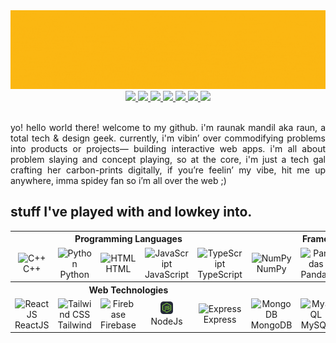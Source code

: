 <img src="https://github.com/raunnieo/raunnieo/blob/main/raunnieo.gif" alt="“hey, its raun here, welcome to my github” " title="“hey, its raun here, welcome to my github” "/>
<div align="justify">
<div align="center">
  <a href="https://www.linkedin.com/in/raunakmandil">
  <img src="https://img.shields.io/badge/Linkedin-%230d1117.svg?style=for-the-badge&logo=Linkedin&logoColor=%231DA1F2">
  </a>
  <a href="https://leetcode.com/u/raunnieo/">
  <img src="https://img.shields.io/badge/LeetCode-%230d1117?style=for-the-badge&logo=LeetCode&logoColor=FFA116">
  </a>
  <a href="https://auth.geeksforgeeks.org/user/raunnieo">
  <img src="https://img.shields.io/badge/GeeksforGeeks-%230d1117?style=for-the-badge&logo=geeksforgeeks&logoColor=298D46">
  </a>
  <a href="https://www.instagram.com/raunnieo">
  <img src="https://img.shields.io/badge/Instagram-%230d1117.svg?style=for-the-badge&logo=Instagram&logoColor=%23E4405F">
  </a>
  <a href="https://www.youtube.com/@raunnieo">
  <img src="https://img.shields.io/badge/YouTube-%230d1117?style=for-the-badge&logo=youtube&logoColor=FF0000">
  </a>
  <a href="mailto:raunak.raagee@gmail.com">
  <img src="https://img.shields.io/badge/Email-%230d1117?style=for-the-badge&logo=gmail&logoColor=D14836">
  </a>
  <a href="https://www.duolingo.com/profile/raunnieo">
  <img src="https://img.shields.io/badge/Duolingo-%230d1117?style=for-the-badge&logo=duolingo&logoColor=58CC02">
  </a>
  </div>
  <br>

  yo! hello world there! welcome to my github. i'm raunak mandil aka raun, a total tech & design geek. currently, i'm vibin’ over commodifying problems into products or projects— building interactive web apps. i'm all about problem slaying and concept playing, so at the core, i'm just a tech gal crafting her carbon-prints digitally, if you’re feelin’ my vibe, hit me up anywhere, imma spidey fan so i’m all over the web ;)  

## stuff I've played with and lowkey into.

<table align = center>
  <!-- Programming Languages -->
  <tr>
    <th colspan="5" align="center">Programming Languages</th>
    <th colspan="5" align="center">Frameworks and Libraries</th>
  </tr>
  <tr>
    <td align="center" width="20">
      <img src="https://techstack-generator.vercel.app/cpp-icon.svg" alt="C++" width="20" height="20" />
      <br>C++
    </td>
    <td align="center" width="20">
      <img src="https://techstack-generator.vercel.app/python-icon.svg" alt="Python" width="20" height="20" />
      <br>Python
    </td>
    <td align="center" width="20">
      <img src="https://skillicons.dev/icons?i=html" alt="HTML" width="20" height="20" />
      <br>HTML
    </td>
    <td align="center" width="20">
      <img src="https://skillicons.dev/icons?i=javascript" alt="JavaScript" width="20" height="20" />
      <br>JavaScript
    </td>
    <td align="center" width="20">
      <img src="https://skillicons.dev/icons?i=typescript" alt="TypeScript" width="20" height="20" />
      <br>TypeScript
    </td>
        <td align="center" width="20">
      <img src="https://github.com/marwin1991/profile-technology-icons/assets/76012086/4ec200c2-acdf-4c42-b419-cd49cba3d09f" alt="NumPy" width="20" height="20" />
      <br>NumPy
    </td>
    <td align="center" width="20">
      <img src="https://github.com/marwin1991/profile-technology-icons/assets/76012086/24b02d77-2f28-43c7-b5d6-e15e3395851b" alt="Pandas" width="20" height="20" />
      <br>Pandas
    </td>
    <td align="center" width="20">
      <img src="https://upload.wikimedia.org/wikipedia/commons/8/84/Matplotlib_icon.svg" alt="Matplotlib" width="20" height="20" />
      <br>Matplotlib
    </td>
    <td align="center" width="20">
      <img src="https://github.com/marwin1991/profile-technology-icons/assets/76012086/cbaed680-d3a4-4693-9de6-23cdf5345928" alt="PyGame" width="20" height="20" />
      <br>PyGame
    </td>
    <td align="center" width="20">
      <img src="https://user-images.githubusercontent.com/25181517/183914128-3fc88b4a-4ac1-40e6-9443-9a30182379b7.png" alt="Jupyter" width="20" height="20" />
      <br>Jupyter
    </td>
  </tr>

  <!-- Web Technologies -->
  <tr>
    <th colspan="5" align="center">Web Technologies</th>
    <th colspan="5" align="center">Other Tools</th>
  </tr>
  <tr>
    <td align="center" width="20">
      <img src="https://skillicons.dev/icons?i=react" alt="ReactJS" width="20" height="20" />
      <br>ReactJS
    </td>
    <td align="center" width="20">
      <img src="https://skillicons.dev/icons?i=tailwind" alt="Tailwind CSS" width="20" height="20" />
      <br>Tailwind 
    </td>
    <td align="center" width="20">
      <img src="https://skillicons.dev/icons?i=firebase" alt="Firebase" width="20" height="20" />
      <br>Firebase
    </td>
    <td align="center" width="20">
      <img src="https://github.com/tandpfun/skill-icons/blob/main/icons/NodeJS-Dark.svg" alt="NodeJs" width="20" height="20" />
      <br>NodeJs
    </td>
    <td align="center" width="20">
      <img src="https://skillicons.dev/icons?i=express" alt="Express" width="20" height="20" />
      <br>Express
    </td>
    <td align="center" width="20">
      <img src="https://skillicons.dev/icons?i=mongodb" alt="MongoDB" width="20" height="20" />
      <br>MongoDB
    </td>
    <td align="center" width="20">
      <img src="https://skillicons.dev/icons?i=mysql" alt="MySQL" width="20" height="20" />
      <br>MySQL
    </td>
    <td align="center" width="20">
      <img src="https://skillicons.dev/icons?i=notion" alt="Notion" width="20" height="20" />
      <br>Notion
    </td>
    <td align="center" width="20">
      <img src="https://skillicons.dev/icons?i=git" alt="Git" width="20" height="20" />
      <br>Git
    </td>
    <td align="center" width="20">
      <img src="https://skillicons.dev/icons?i=vercel" alt="Vercel" width="20" height="20" />
      <br>Vercel
    </td>
  </tr>
</table>




<p align="center"><img src="https://komarev.com/ghpvc/?username=raunnieo&style=flat-square&color=%230d1117" alt=""></p>

</div>
